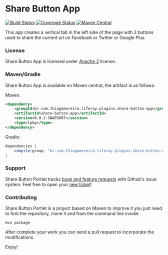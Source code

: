 Share Button App
==========
[![Build Status](https://travis-ci.org/tmoreira2020/share-button-app.svg?branch=master)](https://travis-ci.org/tmoreira2020/share-button-app)
[![Coverage Status](https://coveralls.io/repos/tmoreira2020/share-button-app/badge.png?branch=master)](https://coveralls.io/r/tmoreira2020/share-button-app?branch=master)
[![Maven Central](https://maven-badges.herokuapp.com/maven-central/br.com.thiagomoreira.liferay.plugins.share-button-app/share-button-app/badge.svg)](https://maven-badges.herokuapp.com/maven-central/br.com.thiagomoreira.liferay.plugins.share-button-app/share-button-app)

This app creates a vertical tab in the left side of the page with 3 buttons used to share the current url on Facebook or Twitter or Google Plus.

### License

Share Button App is licensed under [Apache 2](http://www.apache.org/licenses/LICENSE-2.0) license.

### Maven/Gradle

Share Button App is available on Maven central, the artifact is as follows:

Maven:

```xml
<dependency>
    <groupId>br.com.thiagomoreira.liferay.plugins.share-button-app</groupId>
    <artifactId>share-button-app</artifactId>
    <version>0.0.1-SNAPSHOT</version>
    <type>lpkg</type>
</dependency>
```
Gradle:

```groovy
dependencies {
    compile(group: "br.com.thiagomoreira.liferay.plugins.share-button-app", name: "share-button-portlet", version: "0.0.1-SNAPSHOT", type: "lpkg");
}
```
### Support
Share Button Portlet tracks [bugs and feature requests](https://github.com/tmoreira2020/share-button-app/issues) with Github's issue system. Feel free to open your [new ticket](https://github.com/tmoreira2020/share-button-app/issues/new)!

### Contributing

Share Button Portlet is a project based on Maven to improve it you just need to fork the repository, clone it and from the command line invoke

```shell
mvn package
```
After complete your work you can send a pull request to incorporate the modifications.

Enjoy!